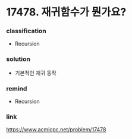 # 17478. 재귀함수가 뭔가요?

### classification
* Recursion

### solution
* 기본적인 재귀 동작

### remind
* Recursion

### link
https://www.acmicpc.net/problem/17478